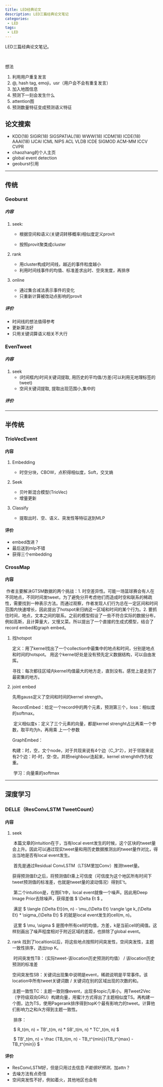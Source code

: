 ```yaml
---
title: LED经典论文
description: LED三篇经典论文笔记
categories:
 - LED
tags:
 - LED
---
```


LED三篇经典论文笔记。

<br />

<!--more-->

想法

1. 利用用户重复发言
2. @, hash tag, emoji，usr（用户会不会有重复发言）
8. 加入地图信息
9. 预测下一刻会发生什么
10. attention图
12. 预测数量特征变成预测语义特征




## 论文搜索

* KDD(18) SIGIR(18) SIGSPATIAL(18) WWW(18) ICDM(18) ICDE(18) AAAI(18) IJCAI ICML NIPS ACL VLDB ICDE SIGMOD ACM-MM ICCV CVPR
* chaozhang的个人主页 
* global event detection
* geoburst引用



---



## 传统

### Geoburst

##### 内容

1. seek:

   * 根据空间和语义(关键词转移概率)相似度定义provit

   * 按照provit聚类成cluster

2. rank

   * 用cluster构成时间线，越近的事件粒度越小
   * 利用时间线事件的均值、标准差求出时、空突发度，再排序

3. online

   * 通过集合减法表示事件的变化
   * 只重新计算被改动点影响的provit

##### 评价

* 时间线的想法值得参考
* 更新算法好
* 只用关键词算语义相关不大行



### EvenTweet

##### 内容

1. seek
   * (时间框内)时间关键词提取, 用历史的平均值/方差(可以利用无地理标签的tweet)
   * 空间关键词提取, 提取出现范围小,集中的

##### 评价

----





## 半传统

### TrioVecEvent

#### 内容

1. Embedding

   * 时空分块，CBOW，点积得相似度，Soft，交叉熵
2. Seek
   * 贝叶斯混合模型(TrioVec)
   * 增量更新
3. Classify
   * 提取出时、空、语义、突发性等特征送到MLP

#### 评价

* embed改进？
* 最后送到mlp不错
* 获得三个embedding



### CrossMap

#### 内容

​    作者主要解决GTSM数据的两个挑战：1. 时空差异性。可能一场篮球赛会有人在不同地点，不同时间发tweet，为了避免分开考虑他们而造成时空和联系的稀疏性，需要找到一种表示方法。而通过观察，作者发现人们行为总在一定区间和时间范围内快速增长，因此提出了hotspot来归纳这一区域和时间的某个行为。2. 要抓住时间，地点，文本之间的联系。之前的模型假设了一些不符合实际的数据分布，例如高斯，且计算量大，又慢又菜。所以提出了一个直接的生成式模型，结合了record embed和graph embed。

1. 找hotspot

    定义：用了kernel找出了一个collection中最集中的地点和时间，分别是地点和时间的hotspot。  用这个kernel好处是没有预先定义数据结构，可以自由发挥。  

    寻找：每次都往区域内kernel均值最大的地方走，直到没有。感觉上是走到了最密集的地方。

2. joint embed

    先用gauss定义了空间和时间的kernel strength。

    RecordEmbed：给定一个record中的两个元素，预测第三个，loss：相似度的softmax。

    ​    定义相似度s：定义了三个元素的向量，都是kernel strenght占比再乘一个参数，取平均为h，再用乘    上一个参数

    GraphEmbed：

    ​    构建：时，空，文个node，对于共现来说有4个边（C_3^2），对于邻居来说有2个边：时-时，空-空。并把neighbour连起来，kernel strenghth作为权重。

    ​    学习：向量乘的softmax

---





## 深度学习

### DELLE（ResConvLSTM TweetCount）
#### 内容

1. seek
   
   ​    本篇文章的intuition在于，当有local event发生的时候，这个区块的tweet量会上升。因此可以通过现实tweet量和用历史数据推测出的tweet量作对比，得出当地是否有local event发生。
   
   ​    首先是通过Residual ConvLSTM（LTSM里加Conv）推测tweet量。
   
   ​    获得预测值Et之后，将预测值Et乘上可信度（可信度为这个地区所有时间下tweet预测值的标准差，也就是tweet量的波动情况）得到E't。
   
   ​    第二个intuition是，在图E‘t中，local event就像一个噪声。因此用Deep Image Prior去除噪声，获得差值 $ \Delta Et $ 。
   
   ​    满足 $ \langle {\Delta Et}(m, n) - \mu_{\Delta Et} \rangle \ge k_{\Delta Et} * \sigma_{\Delta Et} $ 的就是local event发生的cell(m, n)。
   
   ​    这里 $ \mu, \sigma $ 是图中所有cell的均值，方差，k是当前cell的阀值。这样刻画出了噪声程度相对于附近区域的差距，也排除了global event。
   
2. rank
   ​    找到了localtion以后，将这些地点按照时间突发性，空间突发性，主题一致性排序，选出top K。
	
	​    时间突发性TB：（实际tweet-该location历史预测的均值） / 该location历史预测的标准差
	
	​    空间突发性SB：关键词出现集中说明是event，稀疏说明是平常事件。该location中所有tweet关键词数 / 关键词在别的区域出现的次数的和。
	
	​    主题一致性TC：主题一致则像event，出现多topic几率小。用Tweet2Vec（字符级双向GRU）构建向量，用蜜汁方式得出了主题相似度TS。再构建一个图，边为TS，使用Pagerank排序得到topK个最有影响力的tweet。计算他们影响力之和/k方得到主题一致性。
	
	​    排序： 
	
	​    $ R_t(m, n) =  TB'_t(m, n) * SB'_t(m, n) * TC'_t(m, n) $
	
	​    $ TB'_t(m, n) = \frac {TB_t(m, n) - TB_t^{min}}{TB_t^{max} - TB_t^{min}} $

#### 评价

* ResConvLSTM好，但是只用过去信息*不能很好预测*，加attn？
* 去噪方法有点奇怪
* 空间突发性不好，例如着火，其他地区也会有


